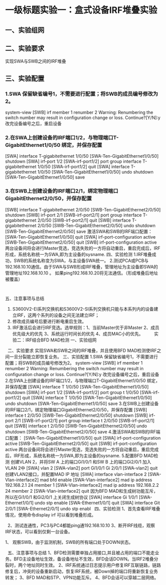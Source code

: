 # 一级标题实验一：盒式设备IRF堆叠实验
## 一、实验组网
## 二、实验要求
   实现SWA与SWB之间的IRF堆叠
## 三、实验配置
### 1.SWA 保留缺省编号1，不需要进行配置；将SWB的成员编号修改为2。
<SWB> system-view
[SWB] irf member 1 renumber 2
Warning: Renumbering the switch number may result in configuration change or loss. Continue?[Y/N]:y
改完设备编号之后，重启设备 
### 2.在SWA上创建设备的IRF端口1/2，与物理端口T-GigabitEthernet1/0/50 绑定，并保存配置
[SWA] interface T-gigabitethernet 1/0/50
[SWA-Ten-GigabitEthernet1/0/50] shutdown
[SWA] irf-port 1/2
[SWA-irf-port1/2] port group interface T-gigabitethernet 1/0/50
[SWA-irf-port1/2] quit
[SWA] interface T-gigabitethernet 1/0/50
[SWA-Ten-GigabitEthernet1/0/50] undo shutdown
[SWA-Ten-GigabitEthernet1/0/50] save
### 3.在SWB上创建设备的IRF端口2/1，绑定物理端口GigabitEthernet2/0/50，并保存配置
[SWB] interface T-gigabitethernet 2/0/50
[SWB-Ten-GigabitEthernet2/0/50] shutdown
	[SWB] irf-port 2/1
	[SWB-irf-port2/1] port group interface T-gigabitethernet 2/0/50
	[SWB-irf-port2/1] quit
	[SWB] interface T-gigabitethernet 2/0/50
	[SWB-Ten-GigabitEthernet2/0/50] undo shutdown
	[SWB-Ten-GigabitEthernet2/0/50] save
激活SWA和SWB的IRF端口配置：
	[SWA-Ten-GigabitEthernet1/0/50] quit
	[SWA] irf-port-configuration active
	[SWB-Ten-GigabitEthernet2/0/50] quit
	[SWB] irf-port-configuration active
两台设备间将会进行Master竞选，竞选失败的一方将自动重启，重启完成后，IRF形成，系统名称统一为SWA,即为主设备的sysname.
四、实验检测
	1.IRF堆叠成功，SWB的系统名称变为SWA，与主设备SWA统一。
	2.测试PCA或PCB与192.168.10.10通信。由于SWA与SWB形成IRF堆叠，管理地址为主设备即SWA的管理地址192.168.10.10 。
	如果ping192.168.10.20将无法通信。（形成堆叠后地址被覆盖）
	
	 
五、注意事项与总结
1. S3600V2-EI系列交换机和S3600V2-SI系列交换机只能与本系列内的设备建立IRF，这两个系列的设备之间无法建立IRF；
2. 修改成员编号后要进行断电重启生效。
3. IRF激活后会进行IRF竞选。选举规则：1、当前Master优于非Master 2、成员优先级大的优先 3、系统运行时间长的优先 4、成员MAC小的优先。
	 
	 
	 
 
实验二：IRF结合BFD MAD检测
一、实验组网
	
 
二、实验要求
	实现SWA和SWB之间的IRF堆叠，并且使用BFD MAD检测使IRF之间一旦分裂能立即恢复业务。
三、实验配置
1.SWA 保留缺省编号1，不需要进行配置；将SWB的成员编号修改为2。
	<SWB> system-view
	[SWB] irf member 1 renumber 2
	Warning: Renumbering the switch number may result in configuration change or loss. Continue?[Y/N]:y
	改完设备编号之后，重启设备 
2.在SWA上创建设备的IRF端口1/2，与物理端口T-GigabitEthernet1/0/50 绑定，并保存配置
	[SWA] interface T 1/0/50
	[SWA-Ten-GigabitEthernet1/0/50] shutdown
	[SWA] irf-port 1/2
	[SWA-irf-port1/2] port group t 1/0/50
	[SWA-irf-port1/2] quit
	[SWA] interface T 1/0/50
	[SWA-Ten-GigabitEthernet1/0/50] undo shutdown
	[SWA-Ten-GigabitEthernet1/0/50] save
3.在SWB上创建设备的IRF端口2/1，绑定物理端口GigabitEthernet2/0/50，并保存配置
	[SWB] interface t 2/0/50
	[SWB-Ten-GigabitEthernet2/0/50] shutdown
	[SWB] irf-port 2/1
	[SWB-irf-port2/1] port group interface t 2/0/50
	[SWB-irf-port2/1] quit
	[SWB] interface t 2/0/50
	[SWB-Ten-GigabitEthernet2/0/50] undo shutdown
	[SWB-Ten-GigabitEthernet2/0/50] save
4.激活SWA和SWB的IRF端口配置：
	[SWA-Ten-GigabitEthernet1/0/50] quit
	[SWA] irf-port-configuration active
	[SWB-Ten-GigabitEthernet2/0/50] quit
	[SWB] irf-port-configuration active
两台设备间将会进行Master竞选，竞选失败的一方将自动重启，重启完成后，IRF形成，系统名称统一为SWA,即为主设备的sysname.
5.配置BFD MAD检测
	创建VLAN 2，并将SW A 上的端口Gi1/0/1 和SW B 上的端口Gi2/0/1 加入VLAN 2中
	[SWA] vlan 2
	[SWA-vlan2] port Gi1/0/1 Gi 2/0/1
	[SWA-vlan2] quit
	创建VLAN2接口，并配置MAD IP 地址
	[SWA] interface vlan-interface 2
	[SWA-Vlan-interface2] mad bfd enable
	[SWA-Vlan-interface2] mad ip address 192.168.2.1 24 member 1
	[SWA-Vlan-interface2] mad ip address 192.168.2.2 24 member 2
	[SWA-Vlan-interface2] quit
	因为BFD MAD和生成树功能互斥，所以在Gi1/0/1 和Gi2/0/1 上关闭生成树协议
	[SWA] interface Gi 1/0/1
	[SWA-Ethernet1/0/1] undo stp enable
	[SWA-Ethernet1/0/1] quit
	[SWA] interface Git 2/0/1
	[SWA-Ethernet2/0/1] undo stp enabl
 
四、实验检测
1、首先查看IRF堆叠情况，使用命令display irf 可以看到堆叠形成。

 
2、测试连通性，PC3与PC4都能ping通192.168.10.10
3、断开IRF线缆，观察IRF状态，可以看到仅剩一台设备。

1、 观察SWB，由于监测机制，SWB的所有端口处于DOWN状态。
 

 
五、注意事项与总结
1、BFD检测需要单独占用接口,并且被占用的端口不能走业务。BFD主设备地址生效，备设备地址不生效，BFD会话DOWN。当IRF2堆叠分裂时，两个地址同时生效。
2、IRF系统通过日志提示用户修复IRF互联链路，链路修复后，冲突的设备重新启动，恢复IRF系统，被Down掉的端口将重新恢复业务转发；
3、BFD MAD和STP、VPN功能互斥。
4、BFD会话可以穿越二层网络。
	 
 
